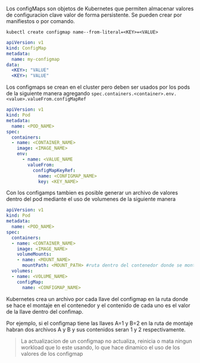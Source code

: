 Los configMaps son objetos de Kubernetes que permiten almacenar valores de configuracion clave valor de forma persistente. Se pueden crear por manifiestos o por comando.

```shell
kubectl create configmap name--from-literal=<KEY>=<VALUE>
```

```yaml
apiVersion: v1
kind: ConfigMap
metadata:
  name: my-configmap
data:
  <KEY>: "VALUE"
  <KEY>: "VALUE"
```

Los configmaps se crean en el cluster pero deben ser usados por los pods de la siguiente manera agregando `spec.containers.<container>.env.<value>.valueFrom.configMapRef`

```yml
apiVersion: v1
kind: Pod
metadata:
  name: <POD_NAME>
spec:
  containers:
  - name: <CONTAINER_NAME>
    image: <IMAGE_NAME>
    env:
      - name: <VALUE_NAME
        valueFrom:
          configMapKeyRef:
            name: <CONFIGMAP_NAME>
            key: <KEY_NAME>
```

Con los configamps tambien es posible generar un archivo de valores dentro del pod mediante el uso de volumenes de la siguiente manera

```yml
apiVersion: v1
kind: Pod
metadata:
  name: <POD_NAME>
spec:
  containers:
  - name: <CONTAINER_NAME>
    image: <IMAGE_NAME>
    volumeMounts:
    - name: <MOUNT_NAME>
      mountPath: <MOUNT_PATH> #ruta dentro del contenedor donde se montara  
  volumes:
  - name: <VOLUME_NAME>
    configMap:
	  name: <CONFIGMAP_NAME>
```

Kubernetes crea un archivo por cada llave del configmap en la ruta donde se hace el montaje en el contenedor y el contenido de cada uno es el valor de la llave dentro del confimap.

Por ejemplo, si el configmap tiene las llaves A=1 y B=2 en la ruta de montaje habran dos archivos A y B y sus contenidos seran 1 y 2 respectivamente.


> La actualizacion de un configmap no actualiza, reinicia o mata ningun workload que lo este usando, lo que hace dinamico el uso de los valores de los configmap